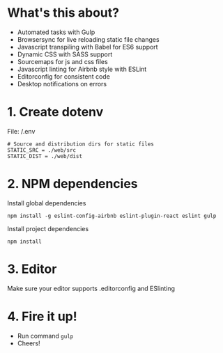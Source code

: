 # What's this about?

* Automated tasks with Gulp
* Browsersync for live reloading static file changes
* Javascript transpiling with Babel for ES6 support
* Dynamic CSS with SASS support
* Sourcemaps for js and css files
* Javascript linting for Airbnb style with ESLint
* Editorconfig for consistent code
* Desktop notifications on errors

# 1. Create dotenv
File: /.env
```
# Source and distribution dirs for static files
STATIC_SRC = ./web/src
STATIC_DIST = ./web/dist
```

# 2. NPM dependencies
Install global dependencies
```
npm install -g eslint-config-airbnb eslint-plugin-react eslint gulp
```
Install project dependencies
```
npm install
```

# 3. Editor
Make sure your editor supports .editorconfig and ESlinting

# 4. Fire it up!
* Run command `gulp`
* Cheers!
